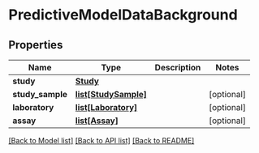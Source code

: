 # PredictiveModelDataBackground

## Properties
Name | Type | Description | Notes
------------ | ------------- | ------------- | -------------
**study** | [**Study**](Study.md) |  | 
**study_sample** | [**list[StudySample]**](StudySample.md) |  | [optional] 
**laboratory** | [**list[Laboratory]**](Laboratory.md) |  | [optional] 
**assay** | [**list[Assay]**](Assay.md) |  | [optional] 

[[Back to Model list]](../README.md#documentation-for-models) [[Back to API list]](../README.md#documentation-for-api-endpoints) [[Back to README]](../README.md)

